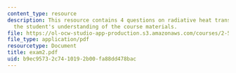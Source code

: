 ```yaml
---
content_type: resource
description: This resource contains 4 questions on radiative heat transfer to test
  the student's understanding of the course materials.
file: https://ol-ocw-studio-app-production.s3.amazonaws.com/courses/2-58j-radiative-transfer-spring-2006/b9ec95732c7410192b00fa88dd478bac_exam2.pdf
file_type: application/pdf
resourcetype: Document
title: exam2.pdf
uid: b9ec9573-2c74-1019-2b00-fa88dd478bac
---
```

